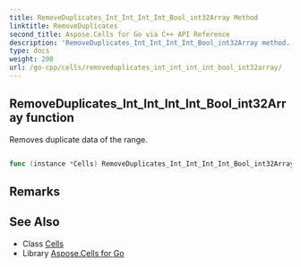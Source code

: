 ```yaml
---
title: RemoveDuplicates_Int_Int_Int_Int_Bool_int32Array Method 
linktitle: RemoveDuplicates
second_title: Aspose.Cells for Go via C++ API Reference
description: 'RemoveDuplicates_Int_Int_Int_Int_Bool_int32Array method. Encapsulates the function that represents removeduplicates in Go.'
type: docs
weight: 200
url: /go-cpp/cells/removeduplicates_int_int_int_int_bool_int32array/
---
```


## RemoveDuplicates_Int_Int_Int_Int_Bool_int32Array function

Removes duplicate data of the range.

```go

func (instance *Cells) RemoveDuplicates_Int_Int_Int_Int_Bool_int32Array(startrow int32, startcolumn int32, endrow int32, endcolumn int32, hasheaders bool, columnoffsets []int32)  error

```

## Remarks


## See Also

* Class [Cells](../)
* Library [Aspose.Cells for Go](../../)
